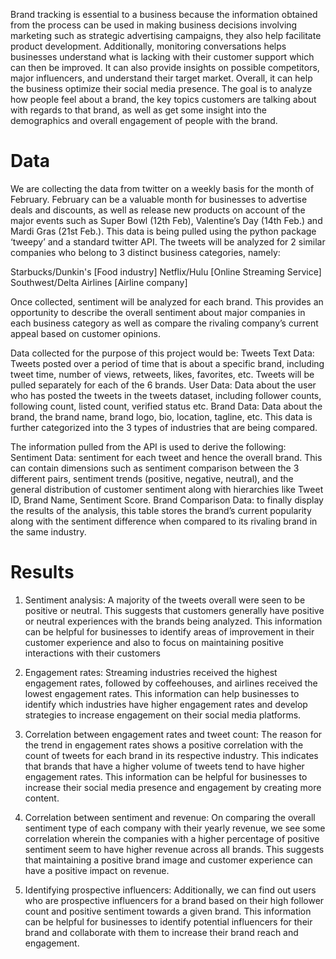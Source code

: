 Brand tracking is essential to a business because the information obtained from the process can be used in making business decisions involving marketing such as strategic advertising campaigns, they also help facilitate product development. Additionally, monitoring conversations helps businesses understand what is lacking with their customer support which can then be improved. It can also provide insights on possible competitors, major influencers, and understand their target market. Overall, it can help the business optimize their social media presence. The goal is to analyze how people feel about a brand, the key topics customers are talking about with regards to that brand, as well as get some insight into the demographics and overall engagement of people with the brand.

# Data 
We are collecting the data from twitter on a weekly basis for the month of February. February can be a valuable month for businesses to advertise deals and discounts, as well as release new products on account of the major events such as Super Bowl (12th Feb), Valentine’s Day (14th Feb.) and Mardi Gras (21st Feb.). This data is being pulled using the python package ‘tweepy’ and a standard twitter API. The tweets will be analyzed for 2 similar companies who belong to 3 distinct business categories, namely:

Starbucks/Dunkin's [Food industry]
Netflix/Hulu [Online Streaming Service]
Southwest/Delta Airlines [Airline company]

Once collected, sentiment will be analyzed for each brand. This provides an opportunity to describe the overall sentiment about major companies in each business category as well as compare the rivaling company’s current appeal based on customer opinions. 

Data collected for the purpose of this project would be: 
Tweets Text Data: Tweets posted over a period of time that is about a specific brand, including tweet time, number of views, retweets, likes, favorites, etc. Tweets will be pulled separately for each of the 6 brands. 
User Data: Data about the user who has posted the tweets in the tweets dataset, including follower counts, following count, listed count, verified status etc.
Brand Data: Data about the brand, the brand name, brand logo, bio, location, tagline, etc. This data is further categorized into the 3 types of industries that are being compared. 

The information pulled from the API is used to derive the following:
Sentiment Data: sentiment for each tweet and hence the overall brand.  This can contain dimensions such as sentiment comparison between the 3 different pairs, sentiment trends (positive, negative, neutral), and the general distribution of customer sentiment along with hierarchies like Tweet ID, Brand Name, Sentiment Score. 
Brand Comparison Data: to finally display the results of the analysis, this table stores the brand’s current popularity along with the sentiment difference when compared to its rivaling brand in the same industry. 



# Results
1. Sentiment analysis: A majority of the tweets overall were seen to be positive or neutral. This suggests that customers generally have positive or neutral experiences with the brands being analyzed. This information can be helpful for businesses to identify areas of improvement in their customer experience and also to focus on maintaining positive interactions with their customers

2. Engagement rates: Streaming industries received the highest engagement rates, followed by coffeehouses, and airlines received the lowest engagement rates. This information can help businesses to identify which industries have higher engagement rates and develop strategies to increase engagement on their social media platforms.

3. Correlation between engagement rates and tweet count: The reason for the trend in engagement rates shows a positive correlation with the count of tweets for each brand in its respective industry. This indicates that brands that have a higher volume of tweets tend to have higher engagement rates. This information can be helpful for businesses to increase their social media presence and engagement by creating more content.

4. Correlation between sentiment and revenue: On comparing the overall sentiment type of each company with their yearly revenue, we see some correlation wherein the companies with a higher percentage of positive sentiment seem to have higher revenue across all brands. This suggests that maintaining a positive brand image and customer experience can have a positive impact on revenue.

5. Identifying prospective influencers: Additionally, we can find out users who are prospective influencers for a brand based on their high follower count and positive sentiment towards a given brand. This information can be helpful for businesses to identify potential influencers for their brand and collaborate with them to increase their brand reach and engagement.


